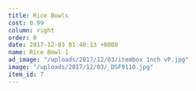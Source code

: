 ```yaml
---
title: Rice Bowls
cost: 0.99
column: right
order: 0
date: 2017-12-03 01:40:13 +0000
name: Rice Bowl 1
ad_image: "/uploads/2017/12/03/itembox 1nch vP.jpg"
image: "/uploads/2017/12/03/_DSF9110.jpg"
item_id: 7
---
```

